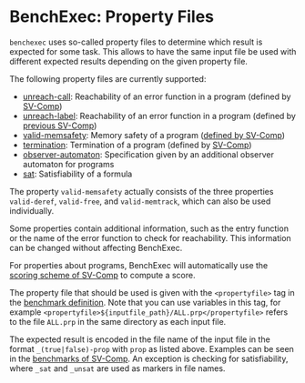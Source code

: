 # BenchExec: Property Files

`benchexec` uses so-called property files to determine which result is expected for some task.
This allows to have the same input file be used with different expected results
depending on the given property file.

The following property files are currently supported:

- [unreach-call](unreach-call.prp): Reachability of an error function in a program (defined by [SV-Comp](http://sv-comp.sosy-lab.org/2015/rules.php))
- [unreach-label](unreach-call.prp): Reachability of an error function in a program (defined by [previous SV-Comp](http://sv-comp.sosy-lab.org/2014/rules.php))
- [valid-memsafety](valid-memsafety.prp): Memory safety of a program ([defined by SV-Comp](http://sv-comp.sosy-lab.org/2015/rules.php))
- [termination](termination.prp): Termination of a program (defined by [SV-Comp](http://sv-comp.sosy-lab.org/2015/rules.php))
- [observer-automaton](observer-automaton.prp): Specification given by an additional observer automaton for programs
- [sat](sat.prp): Satisfiability of a formula

The property `valid-memsafety` actually consists of the three properties
`valid-deref`, `valid-free`, and `valid-memtrack`,
which can also be used individually.

Some properties contain additional information,
such as the entry function or the name of the error function to check for reachability.
This information can be changed without affecting BenchExec.

For properties about programs, BenchExec will automatically use the
[scoring scheme of SV-Comp](http://sv-comp.sosy-lab.org/2015/rules.php#scores)
to compute a score.

The property file that should be used is given with the `<propertyfile>` tag
in the [benchmark definition](../benchexec.md#input-for-benchexec).
Note that you can use variables in this tag,
for example `<propertyfile>${inputfile_path}/ALL.prp</propertyfile>`
refers to the file `ALL.prp` in the same directory as each input file.

The expected result is encoded in the file name of the input file
in the format `_(true|false)-prop` with `prop` as listed above.
Examples can be seen in the [benchmarks of SV-Comp](http://sv-comp.sosy-lab.org/2015/benchmarks.php).
An exception is checking for satisfiability, where `_sat` and `_unsat`
are used as markers in file names.